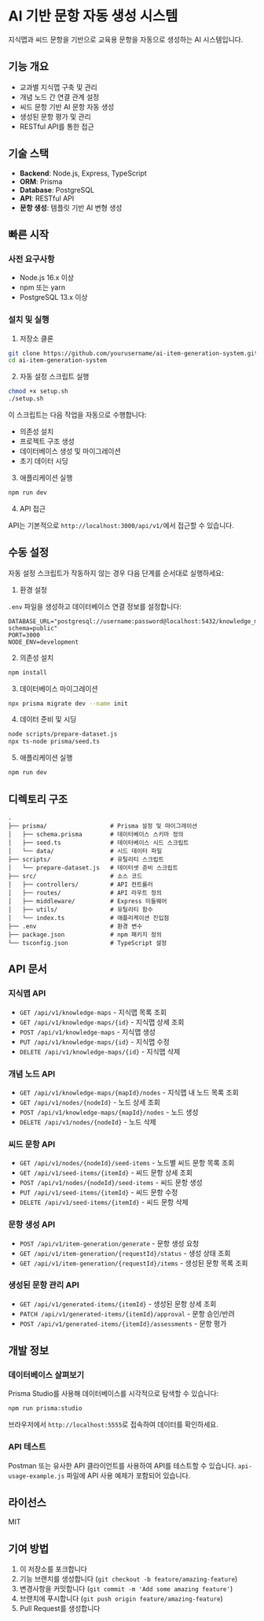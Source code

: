 # AI 기반 문항 자동 생성 시스템

지식맵과 씨드 문항을 기반으로 교육용 문항을 자동으로 생성하는 AI 시스템입니다.

## 기능 개요

-   교과별 지식맵 구축 및 관리
-   개념 노드 간 연결 관계 설정
-   씨드 문항 기반 AI 문항 자동 생성
-   생성된 문항 평가 및 관리
-   RESTful API를 통한 접근

## 기술 스택

-   **Backend**: Node.js, Express, TypeScript
-   **ORM**: Prisma
-   **Database**: PostgreSQL
-   **API**: RESTful API
-   **문항 생성**: 템플릿 기반 AI 변형 생성

## 빠른 시작

### 사전 요구사항

-   Node.js 16.x 이상
-   npm 또는 yarn
-   PostgreSQL 13.x 이상

### 설치 및 실행

1. 저장소 클론

```bash
git clone https://github.com/yourusername/ai-item-generation-system.git
cd ai-item-generation-system
```

2. 자동 설정 스크립트 실행

```bash
chmod +x setup.sh
./setup.sh
```

이 스크립트는 다음 작업을 자동으로 수행합니다:

-   의존성 설치
-   프로젝트 구조 생성
-   데이터베이스 생성 및 마이그레이션
-   초기 데이터 시딩

3. 애플리케이션 실행

```bash
npm run dev
```

4. API 접근

API는 기본적으로 `http://localhost:3000/api/v1/`에서 접근할 수 있습니다.

## 수동 설정

자동 설정 스크립트가 작동하지 않는 경우 다음 단계를 순서대로
실행하세요:

1. 환경 설정

`.env` 파일을 생성하고 데이터베이스 연결 정보를 설정합니다:

```
DATABASE_URL="postgresql://username:password@localhost:5432/knowledge_map_db?schema=public"
PORT=3000
NODE_ENV=development
```

2. 의존성 설치

```bash
npm install
```

3. 데이터베이스 마이그레이션

```bash
npx prisma migrate dev --name init
```

4. 데이터 준비 및 시딩

```bash
node scripts/prepare-dataset.js
npx ts-node prisma/seed.ts
```

5. 애플리케이션 실행

```bash
npm run dev
```

## 디렉토리 구조

```
.
├── prisma/                  # Prisma 설정 및 마이그레이션
│   ├── schema.prisma        # 데이터베이스 스키마 정의
│   ├── seed.ts              # 데이터베이스 시드 스크립트
│   └── data/                # 시드 데이터 파일
├── scripts/                 # 유틸리티 스크립트
│   └── prepare-dataset.js   # 데이터셋 준비 스크립트
├── src/                     # 소스 코드
│   ├── controllers/         # API 컨트롤러
│   ├── routes/              # API 라우트 정의
│   ├── middleware/          # Express 미들웨어
│   ├── utils/               # 유틸리티 함수
│   └── index.ts             # 애플리케이션 진입점
├── .env                     # 환경 변수
├── package.json             # npm 패키지 정의
└── tsconfig.json            # TypeScript 설정
```

## API 문서

### 지식맵 API

-   `GET /api/v1/knowledge-maps` - 지식맵 목록 조회
-   `GET /api/v1/knowledge-maps/{id}` - 지식맵 상세 조회
-   `POST /api/v1/knowledge-maps` - 지식맵 생성
-   `PUT /api/v1/knowledge-maps/{id}` - 지식맵 수정
-   `DELETE /api/v1/knowledge-maps/{id}` - 지식맵 삭제

### 개념 노드 API

-   `GET /api/v1/knowledge-maps/{mapId}/nodes` - 지식맵 내 노드 목록 조회
-   `GET /api/v1/nodes/{nodeId}` - 노드 상세 조회
-   `POST /api/v1/knowledge-maps/{mapId}/nodes` - 노드 생성
-   `DELETE /api/v1/nodes/{nodeId}` - 노드 삭제

### 씨드 문항 API

-   `GET /api/v1/nodes/{nodeId}/seed-items` - 노드별 씨드 문항 목록 조회
-   `GET /api/v1/seed-items/{itemId}` - 씨드 문항 상세 조회
-   `POST /api/v1/nodes/{nodeId}/seed-items` - 씨드 문항 생성
-   `PUT /api/v1/seed-items/{itemId}` - 씨드 문항 수정
-   `DELETE /api/v1/seed-items/{itemId}` - 씨드 문항 삭제

### 문항 생성 API

-   `POST /api/v1/item-generation/generate` - 문항 생성 요청
-   `GET /api/v1/item-generation/{requestId}/status` - 생성 상태 조회
-   `GET /api/v1/item-generation/{requestId}/items` - 생성된 문항 목록 조회

### 생성된 문항 관리 API

-   `GET /api/v1/generated-items/{itemId}` - 생성된 문항 상세 조회
-   `PATCH /api/v1/generated-items/{itemId}/approval` - 문항 승인/반려
-   `POST /api/v1/generated-items/{itemId}/assessments` - 문항 평가

## 개발 정보

### 데이터베이스 살펴보기

Prisma Studio를 사용해 데이터베이스를 시각적으로 탐색할 수 있습니다:

```bash
npm run prisma:studio
```

브라우저에서 `http://localhost:5555`로 접속하여 데이터를 확인하세요.

### API 테스트

Postman 또는 유사한 API 클라이언트를 사용하여 API를 테스트할 수 있습니다.
`api-usage-example.js` 파일에 API 사용 예제가 포함되어 있습니다.

## 라이선스

MIT

## 기여 방법

1. 이 저장소를 포크합니다
2. 기능 브랜치를 생성합니다 (`git checkout -b feature/amazing-feature`)
3. 변경사항을 커밋합니다 (`git commit -m 'Add some amazing feature'`)
4. 브랜치에 푸시합니다 (`git push origin feature/amazing-feature`)
5. Pull Request를 생성합니다
